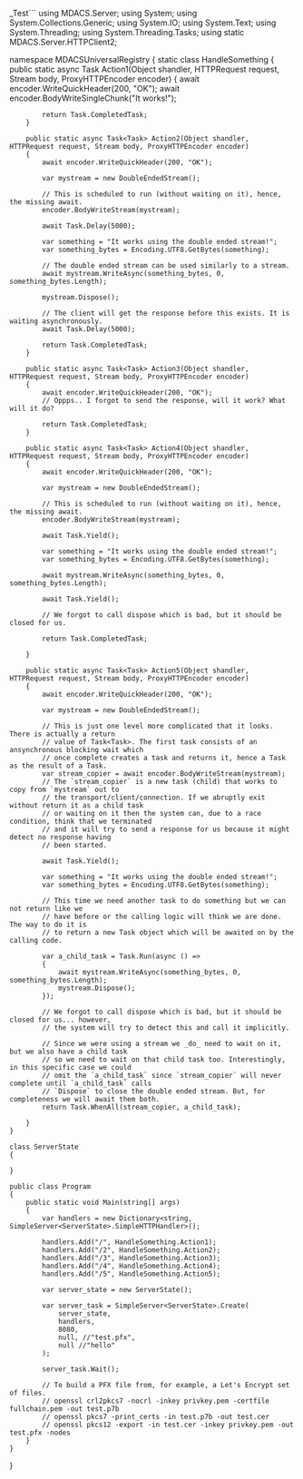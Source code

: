 ﻿_Test```
using MDACS.Server;
using System;
using System.Collections.Generic;
using System.IO;
using System.Text;
using System.Threading;
using System.Threading.Tasks;
using static MDACS.Server.HTTPClient2;

namespace MDACSUniversalRegistry
{
    static class HandleSomething
    {
        public static async Task<Task> Action1(Object shandler, HTTPRequest request, Stream body, ProxyHTTPEncoder encoder)
        {
            await encoder.WriteQuickHeader(200, "OK");
            await encoder.BodyWriteSingleChunk("It works!");

            return Task.CompletedTask;
        }

        public static async Task<Task> Action2(Object shandler, HTTPRequest request, Stream body, ProxyHTTPEncoder encoder)
        {
            await encoder.WriteQuickHeader(200, "OK");

            var mystream = new DoubleEndedStream();

            // This is scheduled to run (without waiting on it), hence, the missing await.
            encoder.BodyWriteStream(mystream);

            await Task.Delay(5000);

            var something = "It works using the double ended stream!";
            var something_bytes = Encoding.UTF8.GetBytes(something);

            // The double ended stream can be used similarly to a stream.
            await mystream.WriteAsync(something_bytes, 0, something_bytes.Length);

            mystream.Dispose();

            // The client will get the response before this exists. It is waiting asynchronously.
            await Task.Delay(5000);

            return Task.CompletedTask;
        }

        public static async Task<Task> Action3(Object shandler, HTTPRequest request, Stream body, ProxyHTTPEncoder encoder)
        {
            await encoder.WriteQuickHeader(200, "OK");
            // Oppps.. I forgot to send the response, will it work? What will it do?

            return Task.CompletedTask;
        }

        public static async Task<Task> Action4(Object shandler, HTTPRequest request, Stream body, ProxyHTTPEncoder encoder)
        {
            await encoder.WriteQuickHeader(200, "OK");

            var mystream = new DoubleEndedStream();

            // This is scheduled to run (without waiting on it), hence, the missing await.
            encoder.BodyWriteStream(mystream);

            await Task.Yield();

            var something = "It works using the double ended stream!";
            var something_bytes = Encoding.UTF8.GetBytes(something);

            await mystream.WriteAsync(something_bytes, 0, something_bytes.Length);

            await Task.Yield();

            // We forgot to call dispose which is bad, but it should be closed for us.

            return Task.CompletedTask;

        }

        public static async Task<Task> Action5(Object shandler, HTTPRequest request, Stream body, ProxyHTTPEncoder encoder)
        {
            await encoder.WriteQuickHeader(200, "OK");

            var mystream = new DoubleEndedStream();

            // This is just one level more complicated that it looks. There is actually a return
            // value of Task<Task>. The first task consists of an ansynchronous blocking wait which
            // once complete creates a task and returns it, hence a Task as the result of a Task.
            var stream_copier = await encoder.BodyWriteStream(mystream);
            // The `stream_copier` is a new task (child) that works to copy from `mystream` out to
            // the transport/client/connection. If we abruptly exit without return it as a child task
            // or waiting on it then the system can, due to a race condition, think that we terminated
            // and it will try to send a response for us because it might detect no response having
            // been started.

            await Task.Yield();

            var something = "It works using the double ended stream!";
            var something_bytes = Encoding.UTF8.GetBytes(something);

            // This time we need another task to do something but we can not return like we
            // have before or the calling logic will think we are done. The way to do it is
            // to return a new Task object which will be awaited on by the calling code.

            var a_child_task = Task.Run(async () =>
            {
                await mystream.WriteAsync(something_bytes, 0, something_bytes.Length);
                mystream.Dispose();
            });

            // We forgot to call dispose which is bad, but it should be closed for us... however,
            // the system will try to detect this and call it implicitly.

            // Since we were using a stream we _do_ need to wait on it, but we also have a child task
            // so we need to wait on that child task too. Interestingly, in this specific case we could
            // omit the `a_child_task` since `stream_copier` will never complete until `a_child_task` calls
            // `Dispose` to close the double ended stream. But, for completeness we will await them both.
            return Task.WhenAll(stream_copier, a_child_task);

        }
    }

    class ServerState
    {

    }

    public class Program
    {
        public static void Main(string[] args)
        {
            var handlers = new Dictionary<string, SimpleServer<ServerState>.SimpleHTTPHandler>();

            handlers.Add("/", HandleSomething.Action1);
            handlers.Add("/2", HandleSomething.Action2);
            handlers.Add("/3", HandleSomething.Action3);
            handlers.Add("/4", HandleSomething.Action4);
            handlers.Add("/5", HandleSomething.Action5);

            var server_state = new ServerState();

            var server_task = SimpleServer<ServerState>.Create(
                server_state, 
                handlers, 
                8080,
                null, //"test.pfx", 
                null //"hello"
            );

            server_task.Wait();

            // To build a PFX file from, for example, a Let's Encrypt set of files.
            // openssl crl2pkcs7 -nocrl -inkey privkey.pem -certfile fullchain.pem -out test.p7b
            // openssl pkcs7 -print_certs -in test.p7b -out test.cer
            // openssl pkcs12 -export -in test.cer -inkey privkey.pem -out test.pfx -nodes
        }
    }
}
```
